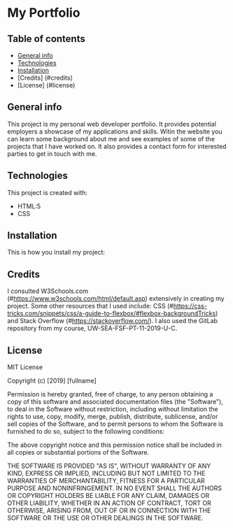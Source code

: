 # My Portfolio

## Table of contents
* [General info](#general-info)
* [Technologies](#technologies)
* [Installation](#installation)
* [Credits] (#credits)
* [License] (#license)

## General info
This project is my personal web developer portfolio. It provides potential employers a showcase of my applications and skills. Witin the website you can learn some background about me and see examples of some of the projects that I have worked on. It also provides a contact form for interested parties to get in touch with me.
	
## Technologies
This project is created with:
* HTML:5
* CSS

## Installation
This is how you install my project:


## Credits
I consulted W3Schools.com (#https://www.w3schools.com/html/default.asp) extensively in creating my project. Some other resources that I used include: CSS (#https://css-tricks.com/snippets/css/a-guide-to-flexbox/#flexbox-backgroundTricks) and Stack Overflow (#https://stackoverflow.com/). I also used the GitLab repository from my course, UW-SEA-FSF-PT-11-2019-U-C.  

## License
MIT License

Copyright (c) [2019] [fullname]

Permission is hereby granted, free of charge, to any person obtaining a copy
of this software and associated documentation files (the "Software"), to deal
in the Software without restriction, including without limitation the rights
to use, copy, modify, merge, publish, distribute, sublicense, and/or sell
copies of the Software, and to permit persons to whom the Software is
furnished to do so, subject to the following conditions:

The above copyright notice and this permission notice shall be included in all
copies or substantial portions of the Software.

THE SOFTWARE IS PROVIDED "AS IS", WITHOUT WARRANTY OF ANY KIND, EXPRESS OR
IMPLIED, INCLUDING BUT NOT LIMITED TO THE WARRANTIES OF MERCHANTABILITY,
FITNESS FOR A PARTICULAR PURPOSE AND NONINFRINGEMENT. IN NO EVENT SHALL THE
AUTHORS OR COPYRIGHT HOLDERS BE LIABLE FOR ANY CLAIM, DAMAGES OR OTHER
LIABILITY, WHETHER IN AN ACTION OF CONTRACT, TORT OR OTHERWISE, ARISING FROM,
OUT OF OR IN CONNECTION WITH THE SOFTWARE OR THE USE OR OTHER DEALINGS IN THE
SOFTWARE.